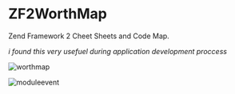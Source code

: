 ZF2WorthMap
===========

Zend Framework 2 Cheet Sheets and Code Map.

*i found this very usefuel during application development proccess* 

![worthmap](http://raya-media.com/cd/zf2worthmap.jpg)

![moduleevent](http://raya-media.com/cd/zf2moduleevent.jpg)

